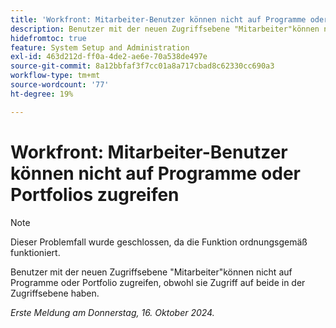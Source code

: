 ```yaml
---
title: 'Workfront: Mitarbeiter-Benutzer können nicht auf Programme oder Portfolios zugreifen'
description: Benutzer mit der neuen Zugriffsebene "Mitarbeiter"können nicht auf Programme oder Portfolio zugreifen, obwohl sie Zugriff auf beide in der Zugriffsebene haben.
hidefromtoc: true
feature: System Setup and Administration
exl-id: 463d212d-ff0a-4de2-ae6e-70a538de497e
source-git-commit: 8a12bbfaf3f7cc01a8a717cbad8c62330cc690a3
workflow-type: tm+mt
source-wordcount: '77'
ht-degree: 19%

---
```


# Workfront: Mitarbeiter-Benutzer können nicht auf Programme oder Portfolios zugreifen

>[!NOTE]
>
>Dieser Problemfall wurde geschlossen, da die Funktion ordnungsgemäß funktioniert.

Benutzer mit der neuen Zugriffsebene &quot;Mitarbeiter&quot;können nicht auf Programme oder Portfolio zugreifen, obwohl sie Zugriff auf beide in der Zugriffsebene haben.

_Erste Meldung am Donnerstag, 16. Oktober 2024._
